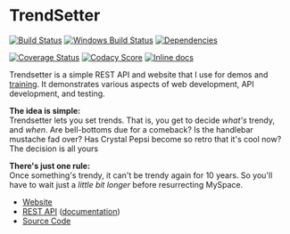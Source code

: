 TrendSetter
============================
[![Build Status](https://api.travis-ci.org/James-Messinger/trendsetter.svg?branch=master)](https://travis-ci.org/James-Messinger/trendsetter)
[![Windows Build Status](https://ci.appveyor.com/api/projects/status/github/bigstickcarpet/trendsetter?svg=true&branch=master&failingText=Windows%20build%20failing&passingText=Windows%20build%20passing)](https://ci.appveyor.com/project/BigstickCarpet/trendsetter/branch/master)
[![Dependencies](https://david-dm.org/James-Messinger/trendsetter.svg)](https://david-dm.org/James-Messinger/trendsetter)

[![Coverage Status](https://coveralls.io/repos/BigstickCarpet/trendsetter/badge.svg?branch=master&service=github)](https://coveralls.io/r/BigstickCarpet/trendsetter)
[![Codacy Score](https://api.codacy.com/project/badge/Grade/e767d2f849f94df08c11ea1d85b801d9)](https://www.codacy.com/public/jamesmessinger/trendsetter)
[![Inline docs](http://inch-ci.org/github/BigstickCarpet/trendsetter.svg?branch=master&style=shields)](http://inch-ci.org/github/BigstickCarpet/trendsetter)

Trendsetter is a simple REST API and website that I use for demos and [training](https://github.com/James-Messinger/super-powered-api-testing/tree/v1#super-powered-api-testing). It demonstrates various aspects of web development, API development, and testing.

**The idea is simple:**<br>
Trendsetter lets you set trends. That is, you get to decide _what's_ trendy, and _when_.
Are bell-bottoms due for a comeback? Is the handlebar mustache fad over? Has Crystal Pepsi
become so retro that it's cool now? The decision is all yours

**There's just one rule:**<br>
Once something's trendy, it can't be trendy again for 10 years. So you'll have to wait just a
_little bit longer_ before resurrecting MySpace.


- [Website](https://trendsetter.jamesmessinger.com)
- [REST API](https://api.trendsetter.jamesmessinger.com) ([documentation](https://documenter.getpostman.com/view/220187/trendsetter-api/2MuEBW))
- [Source Code](https://github.com/James-Messinger/trendsetter)
